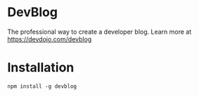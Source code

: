 # DevBlog

The professional way to create a developer blog. Learn more at https://devdojo.com/devblog

# Installation

```
npm install -g devblog
```


